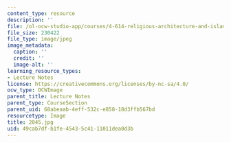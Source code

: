 ```yaml
---
content_type: resource
description: ''
file: /ol-ocw-studio-app/courses/4-614-religious-architecture-and-islamic-cultures-fall-2002/49cab7dfb1fe45435c4111011dea0d3b_2045.jpg
file_size: 230422
file_type: image/jpeg
image_metadata:
  caption: ''
  credit: ''
  image-alt: ''
learning_resource_types:
- Lecture Notes
license: https://creativecommons.org/licenses/by-nc-sa/4.0/
ocw_type: OCWImage
parent_title: Lecture Notes
parent_type: CourseSection
parent_uid: 68abeaab-4eff-532c-e858-18d3ffb567bd
resourcetype: Image
title: 2045.jpg
uid: 49cab7df-b1fe-4543-5c41-11011dea0d3b
---
```

